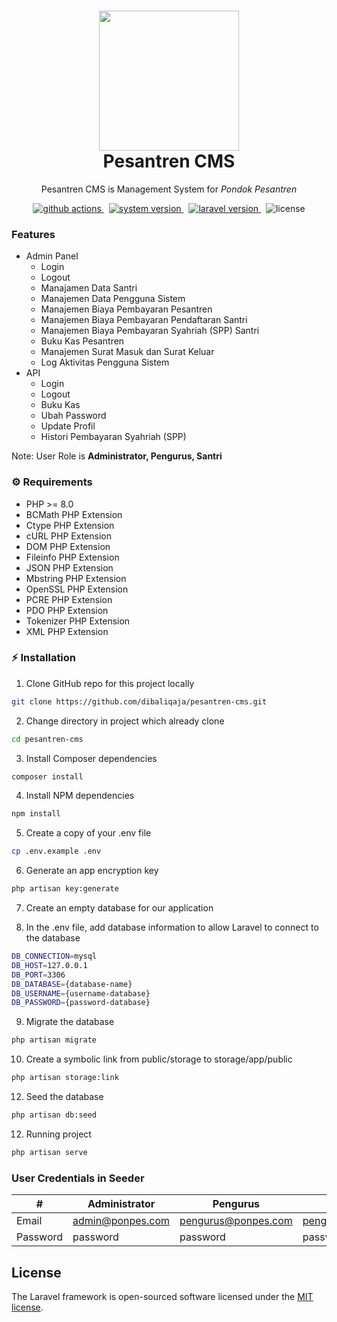 <h1 align="center">
  <img src="https://raw.githubusercontent.com/laravel/art/master/logo-lockup/5%20SVG/2%20CMYK/1%20Full%20Color/laravel-logolockup-cmyk-red.svg" width="224px"/><br/>
  Pesantren CMS
</h1>
<p align="center">Pesantren CMS is Management System for <i>Pondok Pesantren</i></p>

<p align="center">
    <a href="https://github.com/dibaliqaja/pesantren-cms/actions/workflows/laravel.yml" target="_blank">
        <img src="https://img.shields.io/badge/actions-passing-success?style=for-the-badge&logo=github-actions" alt="github actions" />
    </a>
    &nbsp;
    <a href="https://github.com/dibaliqaja/pesantren-cms/releases" target="_blank">
        <img src="https://img.shields.io/badge/version-v1.0.0-red?style=for-the-badge&logo=none" alt="system version" />
    </a>
    &nbsp;
    <a href="https://github.com/dibaliqaja/pesantren-cms" target="_blank">
        <img src="https://img.shields.io/badge/Laravel-9.11.0-fb503b?style=for-the-badge&logo=laravel" alt="laravel version" />
    </a>
    &nbsp;
    <img src="https://img.shields.io/badge/license-mit-red?style=for-the-badge&logo=none" alt="license" />
</p>

### Features
- Admin Panel
  - Login
  - Logout
  - Manajamen Data Santri
  - Manajemen Data Pengguna Sistem
  - Manajemen Biaya Pembayaran Pesantren
  - Manajemen Biaya Pembayaran Pendaftaran Santri
  - Manajemen Biaya Pembayaran Syahriah (SPP) Santri
  - Buku Kas Pesantren
  - Manajemen Surat Masuk dan Surat Keluar
  - Log Aktivitas Pengguna Sistem
- API
  - Login
  - Logout
  - Buku Kas
  - Ubah Password
  - Update Profil
  - Histori Pembayaran Syahriah (SPP)

Note: User Role is <b>Administrator, Pengurus, Santri</b>

### ⚙️ Requirements
- PHP >= 8.0
- BCMath PHP Extension
- Ctype PHP Extension
- cURL PHP Extension
- DOM PHP Extension
- Fileinfo PHP Extension
- JSON PHP Extension
- Mbstring PHP Extension
- OpenSSL PHP Extension
- PCRE PHP Extension
- PDO PHP Extension
- Tokenizer PHP Extension
- XML PHP Extension

### ⚡️ Installation
1. Clone GitHub repo for this project locally
```bash
git clone https://github.com/dibaliqaja/pesantren-cms.git
```
2. Change directory in project which already clone
```bash
cd pesantren-cms
```
3. Install Composer dependencies
```bash
composer install
```
4. Install NPM dependencies
```bash
npm install
```
5. Create a copy of your .env file
```bash
cp .env.example .env
```
6. Generate an app encryption key
```bash
php artisan key:generate
```
7. Create an empty database for our application

8. In the .env file, add database information to allow Laravel to connect to the database
```bash
DB_CONNECTION=mysql
DB_HOST=127.0.0.1
DB_PORT=3306
DB_DATABASE={database-name}
DB_USERNAME={username-database}
DB_PASSWORD={password-database}
```
9. Migrate the database
```bash
php artisan migrate
```
10. Create a symbolic link from public/storage to storage/app/public
```bash
php artisan storage:link
```
12. Seed the database
```bash
php artisan db:seed
```
12. Running project
```bash
php artisan serve
```

### User Credentials in Seeder
| #        | Administrator    | Pengurus            | Santri              |
| -------- | ---------------- | ------------------- | ------------------- |
| Email    | admin@ponpes.com | pengurus@ponpes.com | pengurus@ponpes.com |
| Password | password         | password            | password            |

## License

The Laravel framework is open-sourced software licensed under the [MIT license](https://opensource.org/licenses/MIT).
